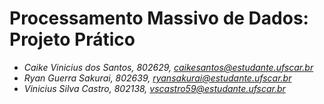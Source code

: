 # Processamento Massivo de Dados: Projeto Prático

- *Caike Vinicius dos Santos, 802629, caikesantos@estudante.ufscar.br*
- *Ryan Guerra Sakurai, 802639, ryansakurai@estudante.ufscar.br*
- *Vinicius Silva Castro, 802138, vscastro59@estudante.ufscar.br*
